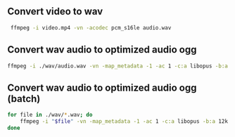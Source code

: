 ## Convert video to wav

```bash
 ffmpeg -i video.mp4 -vn -acodec pcm_s16le audio.wav
```

## Convert wav audio to optimized audio ogg

```bash
ffmpeg -i ./wav/audio.wav -vn -map_metadata -1 -ac 1 -c:a libopus -b:a 12k -f segment -segment_time 600 -application voip  ./wav/audio_%03d.ogg
```

## Convert wav audio to optimized audio ogg (batch)

```bash
for file in ./wav/*.wav; do
    ffmpeg -i "$file" -vn -map_metadata -1 -ac 1 -c:a libopus -b:a 12k -f segment -segment_time 600 -application voip "${file%.wav}_%03d.ogg"
done
```
